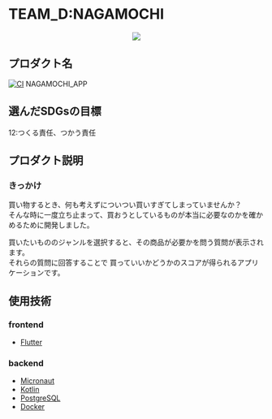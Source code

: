 # TEAM_D:NAGAMOCHI
<div align="center">
  <img src=https://user-images.githubusercontent.com/68993998/160268030-70d3431b-60cd-48db-9fe1-0e9da933689a.png>
</div>


## プロダクト名
[![CI](https://github.com/kc3hack/2022_d/actions/workflows/github-ci.yml/badge.svg)](https://github.com/kc3hack/2022_d/actions/workflows/github-ci.yml)
NAGAMOCHI_APP

## 選んだSDGsの目標
12:つくる責任、つかう責任

## プロダクト説明
### きっかけ
買い物するとき、何も考えずについつい買いすぎてしまっていませんか？  
そんな時に一度立ち止まって、買おうとしているものが本当に必要なのかを確かめるために開発しました。  

買いたいもののジャンルを選択すると、その商品が必要かを問う質問が表示されます。   
それらの質問に回答することで 買っていいかどうかのスコアが得られるアプリケーションです。  

## 使用技術

### frontend
- [Flutter](https://flutter.dev/)

### backend
- [Micronaut](https://micronaut.io/)
- [Kotlin](https://kotlinlang.org/)
- [PostgreSQL](https://www.postgresql.org/)
- [Docker](https://www.docker.com/)
